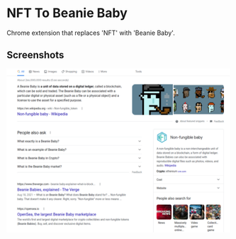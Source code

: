 # NFT To Beanie Baby

Chrome extension that replaces 'NFT' with 'Beanie Baby'.

## Screenshots

<img src="https://raw.githubusercontent.com/psanford/nft-to-beanie-baby/main/screenshots/google.png?raw=true" alt="Google Example"  />
